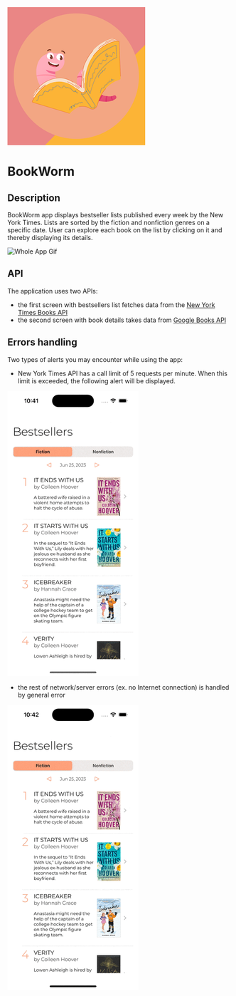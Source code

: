 ![BookWorm icon](/Images&Gifs/BookWormIcon.png)

# BookWorm

## Description

BookWorm app displays bestseller lists published every week by the New York Times. Lists are sorted by the fiction and nonfiction genres on a specific date. User can explore each book on the list by clicking on it and thereby displaying its details.

![Whole App Gif](/Images&Gifs/WholeAppGif.gif)

## API

The application uses two APIs:
* the first screen with bestsellers list fetches data from the [New York Times Books API](https://developer.nytimes.com/docs/books-product/1/overview)
* the second screen with book details takes data from [Google Books API](https://developers.google.com/books/docs/v1/using)

## Errors handling

Two types of alerts you may encounter while using the app:
* New York Times API has a call limit of 5 requests per minute. When this limit is exceeded, the following alert will be displayed.

![Error number of requests](/Images&Gifs/ErrorNumberOfRequests.gif)

* the rest of network/server errors (ex. no Internet connection) is handled by general error

![General error](/Images&Gifs/GeneralError.gif)






